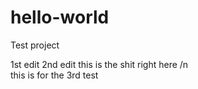 

# hello-world
Test project

1st edit
2nd edit
this is the shit right here /n
<br />
this is for the 3rd test
